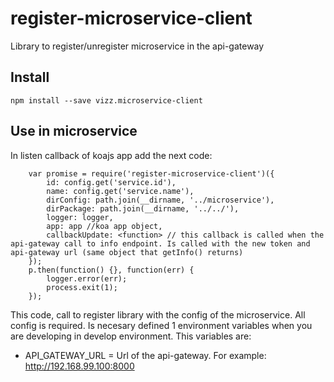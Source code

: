 # register-microservice-client
Library to register/unregister microservice in the api-gateway

## Install
````
npm install --save vizz.microservice-client
````

## Use in microservice
In listen callback of koajs app add the next code:
````
    var promise = require('register-microservice-client')({
        id: config.get('service.id'),
        name: config.get('service.name'),
        dirConfig: path.join(__dirname, '../microservice'),
        dirPackage: path.join(__dirname, '../../'),
        logger: logger,
        app: app //koa app object,
        callbackUpdate: <function> // this callback is called when the api-gateway call to info endpoint. Is called with the new token and api-gateway url (same object that getInfo() returns)
    });
    p.then(function() {}, function(err) {
        logger.error(err);
        process.exit(1);
    });
````

This code, call to register library with the config of the microservice. All config is required. Is necesary defined 1 environment variables when you are developing in develop environment. This variables are:

*  API_GATEWAY_URL =  Url of the api-gateway. For example: http://192.168.99.100:8000
